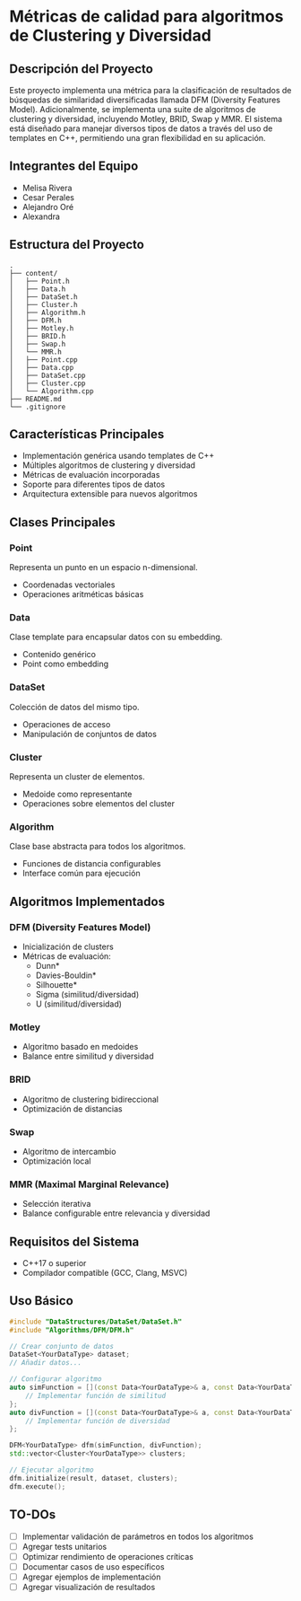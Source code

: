 # Métricas de calidad para algoritmos de Clustering y Diversidad

## Descripción del Proyecto
Este proyecto implementa una métrica para la clasificación de resultados de búsquedas de similaridad diversificadas llamada DFM (Diversity Features Model). Adicionalmente, se implementa una suite de algoritmos de clustering y diversidad, incluyendo Motley, BRID, Swap y MMR. El sistema está diseñado para manejar diversos tipos de datos a través del uso de templates en C++, permitiendo una gran flexibilidad en su aplicación.

## Integrantes del Equipo
- Melisa Rivera
- Cesar Perales
- Alejandro Oré
- Alexandra

## Estructura del Proyecto
```
.
├── content/
│   ├── Point.h
│   ├── Data.h
│   ├── DataSet.h
│   ├── Cluster.h
│   ├── Algorithm.h
│   ├── DFM.h
│   ├── Motley.h
│   ├── BRID.h
│   ├── Swap.h
│   └── MMR.h
│   ├── Point.cpp
│   ├── Data.cpp
│   ├── DataSet.cpp
│   ├── Cluster.cpp
│   └── Algorithm.cpp
├── README.md
└── .gitignore
```

## Características Principales
- Implementación genérica usando templates de C++
- Múltiples algoritmos de clustering y diversidad
- Métricas de evaluación incorporadas
- Soporte para diferentes tipos de datos
- Arquitectura extensible para nuevos algoritmos

## Clases Principales

### Point
Representa un punto en un espacio n-dimensional.
- Coordenadas vectoriales
- Operaciones aritméticas básicas

### Data
Clase template para encapsular datos con su embedding.
- Contenido genérico
- Point como embedding

### DataSet
Colección de datos del mismo tipo.
- Operaciones de acceso
- Manipulación de conjuntos de datos

### Cluster
Representa un cluster de elementos.
- Medoide como representante
- Operaciones sobre elementos del cluster

### Algorithm
Clase base abstracta para todos los algoritmos.
- Funciones de distancia configurables
- Interface común para ejecución

## Algoritmos Implementados

### DFM (Diversity Features Model)
- Inicialización de clusters
- Métricas de evaluación:
  - Dunn*
  - Davies-Bouldin*
  - Silhouette*
  - Sigma (similitud/diversidad)
  - U (similitud/diversidad)

### Motley
- Algoritmo basado en medoides
- Balance entre similitud y diversidad

### BRID
- Algoritmo de clustering bidireccional
- Optimización de distancias

### Swap
- Algoritmo de intercambio
- Optimización local

### MMR (Maximal Marginal Relevance)
- Selección iterativa
- Balance configurable entre relevancia y diversidad

## Requisitos del Sistema
- C++17 o superior
- Compilador compatible (GCC, Clang, MSVC)

## Uso Básico
```cpp
#include "DataStructures/DataSet/DataSet.h"
#include "Algorithms/DFM/DFM.h"

// Crear conjunto de datos
DataSet<YourDataType> dataset;
// Añadir datos...

// Configurar algoritmo
auto simFunction = [](const Data<YourDataType>& a, const Data<YourDataType>& b) -> double {
    // Implementar función de similitud
};
auto divFunction = [](const Data<YourDataType>& a, const Data<YourDataType>& b) -> double {
    // Implementar función de diversidad
};

DFM<YourDataType> dfm(simFunction, divFunction);
std::vector<Cluster<YourDataType>> clusters;

// Ejecutar algoritmo
dfm.initialize(result, dataset, clusters);
dfm.execute();
```


## TO-DOs
- [ ] Implementar validación de parámetros en todos los algoritmos
- [ ] Agregar tests unitarios
- [ ] Optimizar rendimiento de operaciones críticas
- [ ] Documentar casos de uso específicos
- [ ] Agregar ejemplos de implementación
- [ ] Agregar visualización de resultados